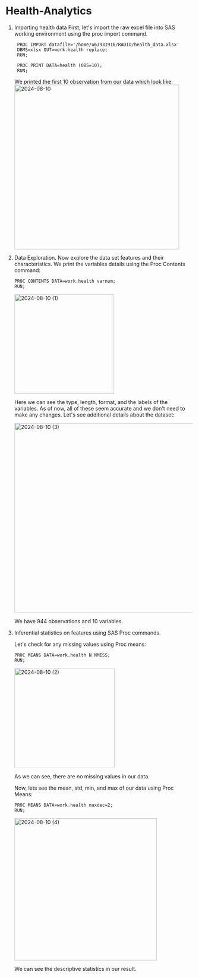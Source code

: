 # Health-Analytics  

1. Importing health data
   First, let's import the raw excel file into SAS working environment using the proc import command.
   ```SAS
    PROC IMPORT datafile='/home/u63931916/RADIO/health_data.xlsx'
    DBMS=xlsx OUT=work.health replace;
    RUN;

    PROC PRINT DATA=health (OBS=10);
    RUN;
    ```
    We printed the first 10 observation from our data which look like:  
    <img width="443" alt="2024-08-10" src="https://github.com/user-attachments/assets/6a6a4c3f-c03b-478b-8c03-6b81beb21066">  
  
2. Data Exploration.
   Now explore the data set features and their characteristics.
   We print the variables details using the Proc Contents command:
   ```SAS
   PROC CONTENTS DATA=work.health varnum;
   RUN;
   ```
   <img width="268" alt="2024-08-10 (1)" src="https://github.com/user-attachments/assets/740cc185-3f54-464d-9e74-3fd3f9c4a83d">  

   Here we can see the type, length, format, and the labels of the variables. As of now, all of these seem accurate and we don't need to make any changes. Let's see 
   additional details about the dataset:
   
   <img width="511" alt="2024-08-10 (3)" src="https://github.com/user-attachments/assets/66c18861-c1f5-4665-a283-05909582995b">  
   
   We have 944 observations and 10 variables.


4. Inferential statistics on features using SAS Proc commands.

   Let's check for any missing values using Proc means:
   ```SAS
   PROC MEANS DATA=work.health N NMISS;
   RUN;
   ```
   <img width="269" alt="2024-08-10 (2)" src="https://github.com/user-attachments/assets/7e29711e-4a4d-4acc-a3f3-fd958a2585f1">  

   As we can see, there are no missing values in our data.

   Now, lets see the mean, std, min, and max of our data using Proc Means:
   ```SAS
   PROC MEANS DATA=work.health maxdec=2;
   RUN;
   ```
   <img width="383" alt="2024-08-10 (4)" src="https://github.com/user-attachments/assets/e15e71bb-7e31-4077-96af-bfe8af378f31">  

   We can see the descriptive statistics in our result.

   


   
